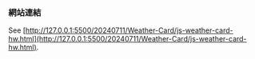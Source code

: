 ### 網站連結

See [http://127.0.0.1:5500/20240711/Weather-Card/js-weather-card-hw.html](http://127.0.0.1:5500/20240711/Weather-Card/js-weather-card-hw.html).

